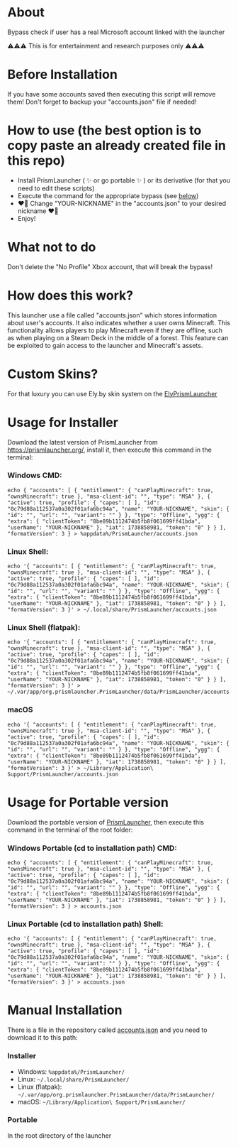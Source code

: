 # About
Bypass check if user has a real Microsoft account linked with the launcher<br>

⚠️⚠️⚠️ This is for entertainment and research purposes only ⚠️⚠️⚠️

# Before Installation
If you have some accounts saved then executing this script will remove them! Don't forget to backup your "accounts.json" file if needed!

# How to use (the best option is to copy paste an already created file in this repo)
- Install PrismLauncher ( ✨ or go portable ✨ ) or its derivative (for that you need to edit these scripts)
- Execute the command for the appropriate bypass (see [below](#usage-for-installer))
- ❤️‍🔥 Change "YOUR-NICKNAME" in the "accounts.json" to your desired nickname ❤️‍🔥
- Enjoy!

# What not to do
Don't delete the "No Profile" Xbox account, that will break the bypass!

# How does this work?
This launcher use a file called "accounts.json" which stores information about user's accounts. It also indicates whether a user owns Minecraft. This functionality allows players to play Minecraft even if they are offline, such as when playing on a Steam Deck in the middle of a forest. This feature can be exploited to gain access to the launcher and Minecraft's assets.

# Custom Skins?
For that luxury you can use Ely.by skin system on the [ElyPrismLauncher](https://github.com/Octol1ttle/ElyPrismLauncher)

# Usage for Installer
Download the latest version of PrismLauncher from https://prismlauncher.org/, install it, then execute this command in the terminal:
### Windows CMD:
```
echo { "accounts": [ { "entitlement": { "canPlayMinecraft": true, "ownsMinecraft": true }, "msa-client-id": "", "type": "MSA" }, { "active": true, "profile": { "capes": [ ], "id": "0c79d88a112537a0a302f01afa6bc94a", "name": "YOUR-NICKNAME", "skin": { "id": "", "url": "", "variant": "" } }, "type": "Offline", "ygg": { "extra": { "clientToken": "8be89b1112474b5fb8f061699ff41bda", "userName": "YOUR-NICKNAME" }, "iat": 1738858981, "token": "0" } } ], "formatVersion": 3 } > %appdata%/PrismLauncher/accounts.json
```
### Linux Shell:
```
echo '{ "accounts": [ { "entitlement": { "canPlayMinecraft": true, "ownsMinecraft": true }, "msa-client-id": "", "type": "MSA" }, { "active": true, "profile": { "capes": [ ], "id": "0c79d88a112537a0a302f01afa6bc94a", "name": "YOUR-NICKNAME", "skin": { "id": "", "url": "", "variant": "" } }, "type": "Offline", "ygg": { "extra": { "clientToken": "8be89b1112474b5fb8f061699ff41bda", "userName": "YOUR-NICKNAME" }, "iat": 1738858981, "token": "0" } } ], "formatVersion": 3 }' > ~/.local/share/PrismLauncher/accounts.json
```
### Linux Shell (flatpak):
```
echo '{ "accounts": [ { "entitlement": { "canPlayMinecraft": true, "ownsMinecraft": true }, "msa-client-id": "", "type": "MSA" }, { "active": true, "profile": { "capes": [ ], "id": "0c79d88a112537a0a302f01afa6bc94a", "name": "YOUR-NICKNAME", "skin": { "id": "", "url": "", "variant": "" } }, "type": "Offline", "ygg": { "extra": { "clientToken": "8be89b1112474b5fb8f061699ff41bda", "userName": "YOUR-NICKNAME" }, "iat": 1738858981, "token": "0" } } ], "formatVersion": 3 }' > ~/.var/app/org.prismlauncher.PrismLauncher/data/PrismLauncher/accounts.json
```
### macOS
```
echo '{ "accounts": [ { "entitlement": { "canPlayMinecraft": true, "ownsMinecraft": true }, "msa-client-id": "", "type": "MSA" }, { "active": true, "profile": { "capes": [ ], "id": "0c79d88a112537a0a302f01afa6bc94a", "name": "YOUR-NICKNAME", "skin": { "id": "", "url": "", "variant": "" } }, "type": "Offline", "ygg": { "extra": { "clientToken": "8be89b1112474b5fb8f061699ff41bda", "userName": "YOUR-NICKNAME" }, "iat": 1738858981, "token": "0" } } ], "formatVersion": 3 }' > ~/Library/Application\ Support/PrismLauncher/accounts.json
```

# Usage for Portable version
Download the portable version of [PrismLauncher](https://prismlauncher.org/), then execute this command in the terminal of the root folder:
### Windows Portable (cd to installation path) CMD:
```
echo { "accounts": [ { "entitlement": { "canPlayMinecraft": true, "ownsMinecraft": true }, "msa-client-id": "", "type": "MSA" }, { "active": true, "profile": { "capes": [ ], "id": "0c79d88a112537a0a302f01afa6bc94a", "name": "YOUR-NICKNAME", "skin": { "id": "", "url": "", "variant": "" } }, "type": "Offline", "ygg": { "extra": { "clientToken": "8be89b1112474b5fb8f061699ff41bda", "userName": "YOUR-NICKNAME" }, "iat": 1738858981, "token": "0" } } ], "formatVersion": 3 } > accounts.json
```
### Linux Portable (cd to installation path) Shell:
```
echo '{ "accounts": [ { "entitlement": { "canPlayMinecraft": true, "ownsMinecraft": true }, "msa-client-id": "", "type": "MSA" }, { "active": true, "profile": { "capes": [ ], "id": "0c79d88a112537a0a302f01afa6bc94a", "name": "YOUR-NICKNAME", "skin": { "id": "", "url": "", "variant": "" } }, "type": "Offline", "ygg": { "extra": { "clientToken": "8be89b1112474b5fb8f061699ff41bda", "userName": "YOUR-NICKNAME" }, "iat": 1738858981, "token": "0" } } ], "formatVersion": 3 }' > accounts.json
```

# Manual Installation
There is a file in the repository called [accounts.json](accounts.json) and you need to download it to this path:
### Installer
* Windows: `%appdata%/PrismLauncher/`
* Linux: `~/.local/share/PrismLauncher/`
* Linux (flatpak): `~/.var/app/org.prismlauncher.PrismLauncher/data/PrismLauncher/`
* macOS: `~/Library/Application\ Support/PrismLauncher/`

### Portable
In the root directory of the launcher
